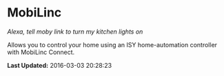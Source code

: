 # MobiLinc
*Alexa, tell moby link to turn my kitchen lights on*

Allows you to control your home using an ISY home-automation controller with MobiLinc Connect.

**Last Updated:** 2016-03-03 20:28:23
